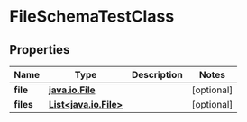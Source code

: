 
# FileSchemaTestClass

## Properties
Name | Type | Description | Notes
------------ | ------------- | ------------- | -------------
**file** | [**java.io.File**](java.io.File.md) |  |  [optional]
**files** | [**List&lt;java.io.File&gt;**](java.io.File.md) |  |  [optional]



